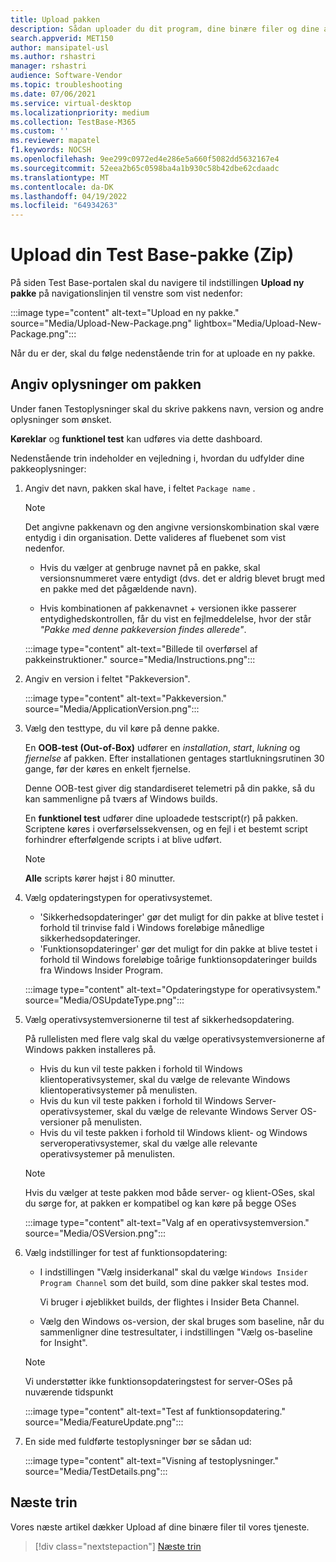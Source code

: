 ```yaml
---
title: Upload pakken
description: Sådan uploader du dit program, dine binære filer og dine afhængigheder til testbasen
search.appverid: MET150
author: mansipatel-usl
ms.author: rshastri
manager: rshastri
audience: Software-Vendor
ms.topic: troubleshooting
ms.date: 07/06/2021
ms.service: virtual-desktop
ms.localizationpriority: medium
ms.collection: TestBase-M365
ms.custom: ''
ms.reviewer: mapatel
f1.keywords: NOCSH
ms.openlocfilehash: 9ee299c0972ed4e286e5a660f5082dd5632167e4
ms.sourcegitcommit: 52eea2b65c0598ba4a1b930c58b42dbe62cdaadc
ms.translationtype: MT
ms.contentlocale: da-DK
ms.lasthandoff: 04/19/2022
ms.locfileid: "64934263"
---
```

# <a name="upload-your-test-base-package-zip"></a>Upload din Test Base-pakke (Zip) 

På siden Test Base-portalen skal du navigere til indstillingen **Upload ny pakke** på navigationslinjen til venstre som vist nedenfor:

:::image type="content" alt-text="Upload en ny pakke." source="Media/Upload-New-Package.png" lightbox="Media/Upload-New-Package.png":::

Når du er der, skal du følge nedenstående trin for at uploade en ny pakke.

## <a name="enter-details-for-your-package"></a>Angiv oplysninger om pakken

Under fanen Testoplysninger skal du skrive pakkens navn, version og andre oplysninger som ønsket.

**Køreklar** og **funktionel test** kan udføres via dette dashboard.

Nedenstående trin indeholder en vejledning i, hvordan du udfylder dine pakkeoplysninger:

1. Angiv det navn, pakken skal have, i feltet `Package name` .

    > [!NOTE]
    > Det angivne pakkenavn og den angivne versionskombination skal være entydig i din organisation. Dette valideres af fluebenet som vist nedenfor.

    - Hvis du vælger at genbruge navnet på en pakke, skal versionsnummeret være entydigt (dvs. det er aldrig blevet brugt med en pakke med det pågældende navn).

    - Hvis kombinationen af pakkenavnet + versionen ikke passerer entydighedskontrollen, får du vist en fejlmeddelelse, hvor der står *"Pakke med denne pakkeversion findes allerede"*.

    :::image type="content" alt-text="Billede til overførsel af pakkeinstruktioner." source="Media/Instructions.png":::

2. Angiv en version i feltet "Pakkeversion".

    :::image type="content" alt-text="Pakkeversion." source="Media/ApplicationVersion.png":::

3. Vælg den testtype, du vil køre på denne pakke.

    En **OOB-test (Out-of-Box)** udfører en *installation*, *start*, *lukning* og *fjernelse* af pakken. Efter installationen gentages startlukningsrutinen 30 gange, før der køres en enkelt fjernelse.

    Denne OOB-test giver dig standardiseret telemetri på din pakke, så du kan sammenligne på tværs af Windows builds.

    En **funktionel test** udfører dine uploadede testscript(r) på pakken. Scriptene køres i overførselssekvensen, og en fejl i et bestemt script forhindrer efterfølgende scripts i at blive udført.

    > [!NOTE]
    > **Alle** scripts kører højst i 80 minutter.

4. Vælg opdateringstypen for operativsystemet.

    - 'Sikkerhedsopdateringer' gør det muligt for din pakke at blive testet i forhold til trinvise fald i Windows foreløbige månedlige sikkerhedsopdateringer.
    - 'Funktionsopdateringer' gør det muligt for din pakke at blive testet i forhold til Windows foreløbige toårige funktionsopdateringer builds fra Windows Insider Program.
    <!---
    Change to the correct picture
    -->
    :::image type="content" alt-text="Opdateringstype for operativsystem." source="Media/OSUpdateType.png":::

5. Vælg operativsystemversionerne til test af sikkerhedsopdatering.

    På rullelisten med flere valg skal du vælge operativsystemversionerne af Windows pakken installeres på.

    - Hvis du kun vil teste pakken i forhold til Windows klientoperativsystemer, skal du vælge de relevante Windows klientoperativsystemer på menulisten.
    - Hvis du kun vil teste pakken i forhold til Windows Server-operativsystemer, skal du vælge de relevante Windows Server OS-versioner på menulisten.
    - Hvis du vil teste pakken i forhold til Windows klient- og Windows serveroperativsystemer, skal du vælge alle relevante operativsystemer på menulisten.

    > [!NOTE]
    > Hvis du vælger at teste pakken mod både server- og klient-OSes, skal du sørge for, at pakken er kompatibel og kan køre på begge OSes

    :::image type="content" alt-text="Valg af en operativsystemversion." source="Media/OSVersion.png":::
    <!---
    Change to the correct picture
    -->

6. Vælg indstillinger for test af funktionsopdatering:

    - I indstillingen "Vælg insiderkanal" skal du vælge `Windows Insider Program Channel` som det build, som dine pakker skal testes mod.

      Vi bruger i øjeblikket builds, der flightes i Insider Beta Channel.

    - Vælg den Windows os-version, der skal bruges som baseline, når du sammenligner dine testresultater, i indstillingen "Vælg os-baseline for Insight".

    > [!NOTE]
    > Vi understøtter ikke funktionsopdateringstest for server-OSes på nuværende tidspunkt
    <!---
    Note to actual note format for markdown
    -->
    <!---
    Change to the correct picture
    -->
    :::image type="content" alt-text="Test af funktionsopdatering." source="Media/FeatureUpdate.png":::

7. En side med fuldførte testoplysninger bør se sådan ud:

    :::image type="content" alt-text="Visning af testoplysninger." source="Media/TestDetails.png":::

## <a name="next-steps"></a>Næste trin

Vores næste artikel dækker Upload af dine binære filer til vores tjeneste.

> [!div class="nextstepaction"]
> [Næste trin](binaries.md)

<!---
Add button for next page
-->
